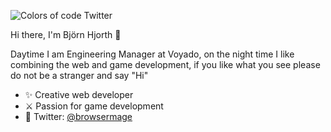 ![Colors of code Twitter](https://firebasestorage.googleapis.com/v0/b/github-image-hosting.appspot.com/o/sonic.gif?alt=media&token=8d2df564-67d9-4920-927b-56b6353a9117)

Hi there, I'm Björn Hjorth 👋

Daytime I am Engineering Manager at Voyado, on the night time I like combining the web and game development, if you like what you see please do not be a stranger and say "Hi"

- ✨ Creative web developer 
- ⚔️ Passion for game development
- 🐥 Twitter: [@browsermage](https://twitter.com/browsermage)
